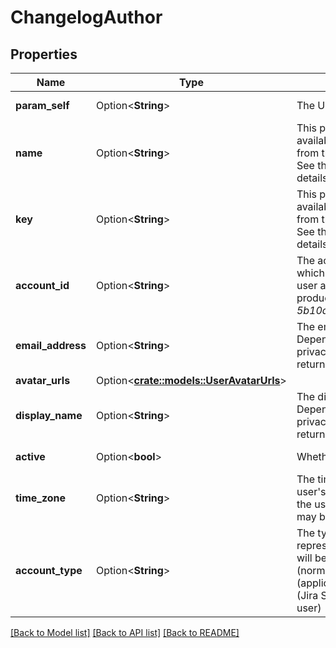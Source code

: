 # ChangelogAuthor

## Properties

Name | Type | Description | Notes
------------ | ------------- | ------------- | -------------
**param_self** | Option<**String**> | The URL of the user. | [optional][readonly]
**name** | Option<**String**> | This property is no longer available and will be removed from the documentation soon. See the [deprecation notice](https://developer.atlassian.com/cloud/jira/platform/deprecation-notice-user-privacy-api-migration-guide/) for details. | [optional][readonly]
**key** | Option<**String**> | This property is no longer available and will be removed from the documentation soon. See the [deprecation notice](https://developer.atlassian.com/cloud/jira/platform/deprecation-notice-user-privacy-api-migration-guide/) for details. | [optional][readonly]
**account_id** | Option<**String**> | The account ID of the user, which uniquely identifies the user across all Atlassian products. For example, *5b10ac8d82e05b22cc7d4ef5*. | [optional]
**email_address** | Option<**String**> | The email address of the user. Depending on the user’s privacy settings, this may be returned as null. | [optional][readonly]
**avatar_urls** | Option<[**crate::models::UserAvatarUrls**](User_avatarUrls.md)> |  | [optional]
**display_name** | Option<**String**> | The display name of the user. Depending on the user’s privacy settings, this may return an alternative value. | [optional][readonly]
**active** | Option<**bool**> | Whether the user is active. | [optional][readonly]
**time_zone** | Option<**String**> | The time zone specified in the user's profile. Depending on the user’s privacy settings, this may be returned as null. | [optional][readonly]
**account_type** | Option<**String**> | The type of account represented by this user. This will be one of 'atlassian' (normal users), 'app' (application user) or 'customer' (Jira Service Desk customer user) | [optional][readonly]

[[Back to Model list]](../README.md#documentation-for-models) [[Back to API list]](../README.md#documentation-for-api-endpoints) [[Back to README]](../README.md)


